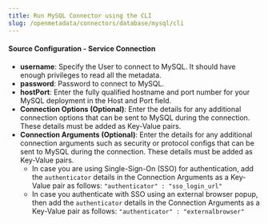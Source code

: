 ```yaml
---
title: Run MySQL Connector using the CLI
slug: /openmetadata/connectors/database/mysql/cli
---
```


<ConnectorIntro connector="MySQL" goal="CLI" hasProfiler="true" hasDBT="true" />

<Requirements />

<MetadataIngestionServiceDev service="database" connector="MySQL" goal="CLI"/>

<h4>Source Configuration - Service Connection</h4>

- **username**: Specify the User to connect to MySQL. It should have enough privileges to read all the metadata.
- **password**: Password to connect to MySQL.
- **hostPort**: Enter the fully qualified hostname and port number for your MySQL deployment in the Host and Port field.
- **Connection Options (Optional)**: Enter the details for any additional connection options that can be sent to MySQL during the connection. These details must be added as Key-Value pairs.
- **Connection Arguments (Optional)**: Enter the details for any additional connection arguments such as security or protocol configs that can be sent to MySQL during the connection. These details must be added as Key-Value pairs. 
  - In case you are using Single-Sign-On (SSO) for authentication, add the `authenticator` details in the Connection Arguments as a Key-Value pair as follows: `"authenticator" : "sso_login_url"`
  - In case you authenticate with SSO using an external browser popup, then add the `authenticator` details in the Connection Arguments as a Key-Value pair as follows: `"authenticator" : "externalbrowser"`

<MetadataIngestionConfig service="database" connector="MySQL" goal="CLI" hasProfiler="true" hasDBT="true"/>
